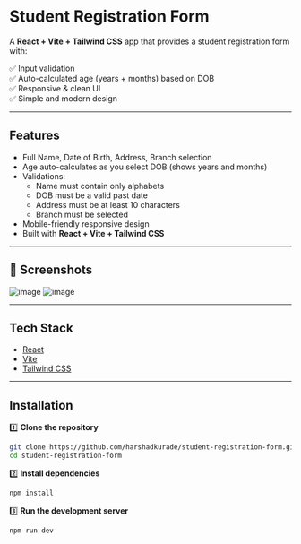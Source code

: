 # Student Registration Form 

A **React + Vite + Tailwind CSS** app that provides a student registration form with:

✅ Input validation  
✅ Auto-calculated age (years + months) based on DOB  
✅ Responsive & clean UI  
✅ Simple and modern design

---

##  Features

- Full Name, Date of Birth, Address, Branch selection
- Age auto-calculates as you select DOB (shows years and months)
- Validations:
  - Name must contain only alphabets
  - DOB must be a valid past date
  - Address must be at least 10 characters
  - Branch must be selected
- Mobile-friendly responsive design
- Built with **React + Vite + Tailwind CSS**

---

## 📸 Screenshots

![image](https://github.com/user-attachments/assets/9ff4528e-5a2d-4859-a585-e6549613a43c)
![image](https://github.com/user-attachments/assets/633812a6-ba58-476a-b96a-40d132acac98)

---

## Tech Stack

- [React](https://react.dev/)
- [Vite](https://vitejs.dev/)
- [Tailwind CSS](https://tailwindcss.com/)

---

## Installation

1️⃣ **Clone the repository**
```bash
git clone https://github.com/harshadkurade/student-registration-form.git
cd student-registration-form
```
2️⃣ **Install dependencies**
```bash
npm install
```
3️⃣ **Run the development server**
```bash
npm run dev
```

